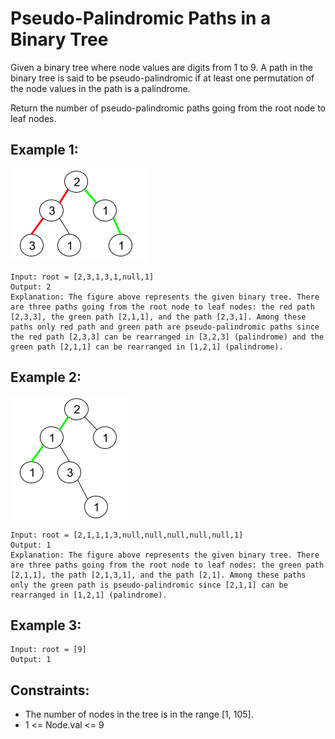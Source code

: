 # Pseudo-Palindromic Paths in a Binary Tree

Given a binary tree where node values are digits from 1 to 9. A path in the binary tree is said to be pseudo-palindromic if at least one permutation of the node values in the path is a palindrome.

Return the number of pseudo-palindromic paths going from the root node to leaf nodes.

## Example 1:

![Example 1](./images/ex1.png)

```
Input: root = [2,3,1,3,1,null,1]
Output: 2
Explanation: The figure above represents the given binary tree. There are three paths going from the root node to leaf nodes: the red path [2,3,3], the green path [2,1,1], and the path [2,3,1]. Among these paths only red path and green path are pseudo-palindromic paths since the red path [2,3,3] can be rearranged in [3,2,3] (palindrome) and the green path [2,1,1] can be rearranged in [1,2,1] (palindrome).
```

## Example 2:

![Example 2](./images/ex2.png)

```
Input: root = [2,1,1,1,3,null,null,null,null,null,1]
Output: 1
Explanation: The figure above represents the given binary tree. There are three paths going from the root node to leaf nodes: the green path [2,1,1], the path [2,1,3,1], and the path [2,1]. Among these paths only the green path is pseudo-palindromic since [2,1,1] can be rearranged in [1,2,1] (palindrome).
```

## Example 3:

```
Input: root = [9]
Output: 1
```

## Constraints:

- The number of nodes in the tree is in the range [1, 105].
- 1 <= Node.val <= 9
